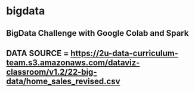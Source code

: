 # bigdata
## BigData Challenge with Google Colab and Spark
## DATA SOURCE = https://2u-data-curriculum-team.s3.amazonaws.com/dataviz-classroom/v1.2/22-big-data/home_sales_revised.csv
